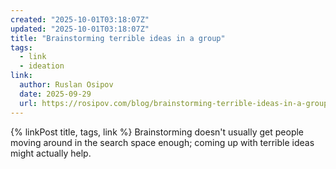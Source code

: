 ```yaml
---
created: "2025-10-01T03:18:07Z"
updated: "2025-10-01T03:18:07Z"
title: "Brainstorming terrible ideas in a group"
tags:
  - link
  - ideation
link:
  author: Ruslan Osipov
  date: 2025-09-29
  url: https://rosipov.com/blog/brainstorming-terrible-ideas-in-a-group/
---
```


{% linkPost title, tags, link %} Brainstorming doesn't usually get people moving around in the search space enough; coming up with terrible ideas might actually help.
